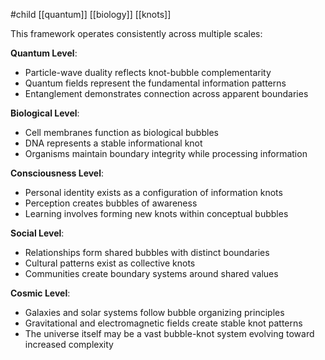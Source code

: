 #child [[quantum]] [[biology]] [[knots]]

This framework operates consistently across multiple scales:

**Quantum Level**:

- Particle-wave duality reflects knot-bubble complementarity
- Quantum fields represent the fundamental information patterns
- Entanglement demonstrates connection across apparent boundaries

**Biological Level**:

- Cell membranes function as biological bubbles
- DNA represents a stable informational knot
- Organisms maintain boundary integrity while processing information

**Consciousness Level**:

- Personal identity exists as a configuration of information knots
- Perception creates bubbles of awareness
- Learning involves forming new knots within conceptual bubbles

**Social Level**:

- Relationships form shared bubbles with distinct boundaries
- Cultural patterns exist as collective knots
- Communities create boundary systems around shared values

**Cosmic Level**:

- Galaxies and solar systems follow bubble organizing principles
- Gravitational and electromagnetic fields create stable knot patterns
- The universe itself may be a vast bubble-knot system evolving toward increased complexity